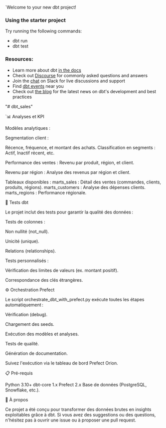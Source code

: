 `Welcome to your new dbt project!

### Using the starter project

Try running the following commands:
- dbt run
- dbt test


### Resources:
- Learn more about dbt [in the docs](https://docs.getdbt.com/docs/introduction)
- Check out [Discourse](https://discourse.getdbt.com/) for commonly asked questions and answers
- Join the [chat](https://community.getdbt.com/) on Slack for live discussions and support
- Find [dbt events](https://events.getdbt.com) near you
- Check out [the blog](https://blog.getdbt.com/) for the latest news on dbt's development and best practices

"# dbt_sales" 

`📊 Analyses et KPI

Modèles analytiques :

Segmentation client :

Récence, fréquence, et montant des achats.
Classification en segments : Actif, Inactif récent, etc.

Performance des ventes :
Revenu par produit, région, et client.

Revenu par région :
Analyse des revenus par région et client.

Tableaux disponibles :
marts_sales : Détail des ventes (commandes, clients, produits, régions).
marts_customers : Analyse des dépenses clients.
marts_regions : Performance régionale.

🧪 Tests dbt

Le projet inclut des tests pour garantir la qualité des données :


Tests de colonnes :

Non nullité (not_null).

Unicité (unique).

Relations (relationships).

Tests personnalisés :

Vérification des limites de valeurs (ex. montant positif).

Correspondance des clés étrangères.

⚙️ Orchestration Prefect

Le script orchestrate_dbt_with_prefect.py exécute toutes les étapes automatiquement :


Vérification (debug).

Chargement des seeds.

Exécution des modèles et analyses.

Tests de qualité.

Génération de documentation.

Suivez l'exécution via le tableau de bord Prefect Orion.


📋 Pré-requis

Python 3.10+
dbt-core 1.x
Prefect 2.x
Base de données (PostgreSQL, Snowflake, etc.).

📝 À propos

Ce projet a été conçu pour transformer des données brutes en insights exploitables grâce à dbt. Si vous avez des suggestions ou des questions, 
n'hésitez pas à ouvrir une issue ou à proposer une pull request.

